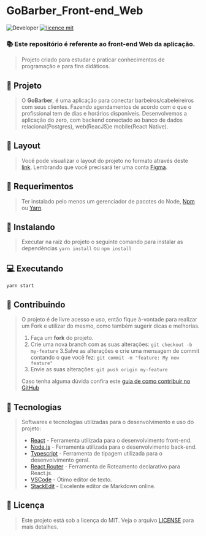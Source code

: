 
# GoBarber_Front-end_Web
![Developer](https://img.shields.io/badge/GabrielFSSantos-GoBarber_Front-end_Web)
[![licence mit](https://img.shields.io/github/license/GabrielFSSantos/GoBarber_Front-end_Web)](https://github.com/GabrielFSSantos/GoBarber_Front-end_Web/blob/master/LICENSE)

### :books:  Este repositório é referente ao front-end Web da aplicação.

>Projeto criado para estudar e praticar conhecimentos de programação e para fins didáticos.

## :rocket: Projeto

>O **GoBarber**, é uma aplicação para conectar barbeiros/cabeleireiros com seus clientes. Fazendo agendamentos de acordo com o que o profissional tem de dias e horários disponíveis. Desenvolvemos a aplicação do zero, com backend conectado ao banco de dados relacional(Postgres), web(ReacJS)e mobile(React Native).

## 🎨 Layout
>Você pode visualizar o layout do projeto no formato através deste [link](https://www.figma.com/file/BXCihtXXh9p37lGsENV614/GoBarber). Lembrando que você precisará ter uma conta [Figma](https://www.figma.com/).

## :wrench: Requerimentos
>Ter instalado pelo menos um gerenciador de pacotes do Node, [Npm](https://www.npmjs.com/) ou [Yarn](https://yarnpkg.com/).

## :floppy_disk: Instalando

>Executar na raiz do projeto o seguinte comando para instalar as dependências
>``yarn install``
>ou
>``npm install``


## 💻  Executando
``yarn start``

## :raising_hand: Contribuindo
>O projeto é de livre acesso e uso, então fique à-vontade para realizar um Fork e utilizar do mesmo, como também sugerir dicas e melhorias.
>
>1. Faça um **fork** do projeto.
>2. Crie uma nova branch com as suas alterações: `git checkout -b my-feature`
>3.Salve as alterações e crie uma mensagem de commit contando o que você fez: `git commit -m "feature: My new feature"`
>4. Envie as suas alterações: `git push origin my-feature`
>
>Caso tenha alguma dúvida confira este [guia de como contribuir no GitHub](https://github.com/firstcontributions/first-contributions)

## :space_invader: Tecnologias
> Softwares e tecnologias utilizadas para o desenvolvimento e uso do projeto:
>
>* [React] - Ferramenta utilizada para o desenvolvimento front-end.
>* [Node.js] - Ferramenta utilizada para o desenvolvimento back-end.
>* [Typescript] - Ferramenta de tipagem utilizada para o desenvolvimento geral.
>* [React Router] - Ferramenta de Roteamento declarativo para React.js.
>* [VSCode] - Ótimo editor de texto.
>* [StackEdit] - Excelente editor de Markdown online.

## :memo: Licença
>Este projeto está sob a licença do MIT. Veja o arquivo [LICENSE](LICENSE.md) para mais detalhes.

[React]: <https://reactjs.org>
[Node.js]: <https://nodejs.org/>
[Typescript]: <https://www.typescriptlang.org/>
[React Router]: <https://github.com/ReactTraining/react-router>
[VSCode]: <https://code.visualstudio.com/>
[StackEdit]: <https://stackedit.io/>
